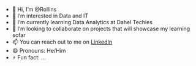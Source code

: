 - 👋 Hi, I’m @Rollins
- 👀 I’m interested in Data and IT
- 🌱 I’m currently learning Data Analytics at Dahel Techies
- 💞️ I’m looking to collaborate on projects that will showcase my learning sofar
- 📫 You can reach out to me on [LinkedIn](https://www.linkedin.com/in/rio05/)
- 😄 Pronouns: He/Him
- ⚡ Fun fact: ...

<!---
RioDaking/RioDaking is a ✨ special ✨ repository because its `README.md` (this file) appears on your GitHub profile.
You can click the Preview link to take a look at your changes.
--->
